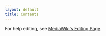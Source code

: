 ```yaml
---
layout: default
title: Contents
---
```


For help editing, see [MediaWiki's Editing Page](http://www.mediawiki.org/wiki/Help:Editing).
